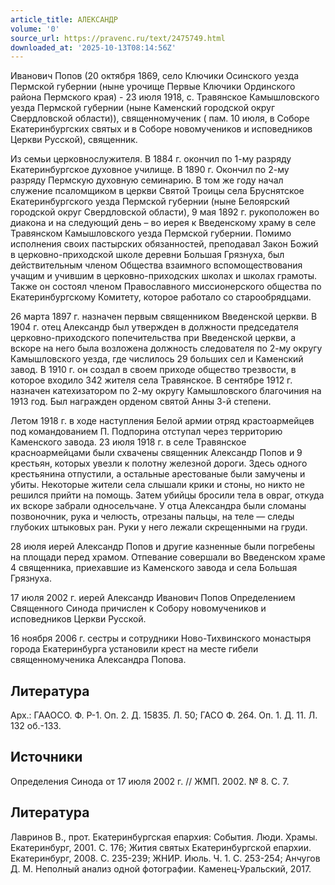 ```yaml
---
article_title: АЛЕКСАНДР
volume: '0'
source_url: https://pravenc.ru/text/2475749.html
downloaded_at: '2025-10-13T08:14:56Z'
---
```


Иванович Попов (20 октября 1869, село Ключики Осинского уезда Пермской губернии (ныне урочище Первые Ключики Ординского района Пермского края) - 23 июля 1918, с. Травянское Камышловского уезда Пермской губернии (ныне Каменский городской округ Свердловской области)), священномученик ( пам. 10 июля, в Соборе Екатеринбургских святых и в Соборе новомучеников и исповедников Церкви Русской), священник.

Из семьи церковнослужителя.
В 1884 г. окончил по 1-му разряду Екатеринбургское духовное училище. В 1890 г. Окончил по 2-му разряду Пермскую духовную семинарию. В том же году начал служение псаломщиком в церкви Святой Троицы села Бруснятское Екатеринбургского уезда Пермской губернии (ныне Белоярский городской округ Свердловской области), 9 мая 1892 г. рукоположен во диакона и на следующий день – во иерея к Введенскому храму в селе Травянском Камышловского уезда Пермской губернии.
Помимо исполнения своих пастырских обязанностей, преподавал Закон Божий в церковно-приходской школе деревни Большая Грязнуха, был действительным членом Общества взаимного вспомоществования учащим и учившим в церковно-приходских школах и школах грамоты. Также он состоял членом Православного миссионерского общества по Екатеринбургскому Комитету, которое работало со старообрядцами.

26 марта 1897 г. назначен первым священником Введенской церкви.
В 1904 г. отец Александр был утвержден в должности председателя церковно-приходского попечительства при Введенской церкви, а вскоре на него была возложена должность следователя по 2-му округу Камышловского уезда, где числилось 29 больших сел и Каменский завод. В 1910 г. он создал в своем приходе общество трезвости, в которое входило 342 жителя села Травянское. В сентябре 1912 г. назначен катехизатором по 2-му округу Камышловского благочиния на 1913 год.
Был награжден орденом святой Анны 3-й степени.

Летом 1918 г. в ходе наступления Белой армии отряд крастоармейцев под командованием П. Подпорина отступал через территорию Каменского завода. 23 июля 1918 г. в селе Травянское красноармейцами были схвачены священник Александр Попов и 9 крестьян, которых увезли к полотну железной дороги. Здесь одного крестьянина отпустили, а остальные арестованые были замучены и убиты. Некоторые жители села слышали крики и стоны, но никто не решился прийти на помощь. Затем убийцы бросили тела в овраг, откуда их вскоре забрали односельчане. У отца Александра были сломаны позвоночник, рука и челюсть, отрезаны пальцы, на теле — следы глубоких штыковых ран. Руки у него лежали скрещенными на груди.

28 июля иерей Александр Попов и другие казненные были погребены на площади перед храмом. Отпевание совершали во Введенском храме 4 священника, приехавшие из Каменского завода и села Большая Грязнуха.

17 июля 2002 г. иерей Александр Иванович Попов Определением Священного Синода причислен к Собору новомучеников и исповедников Церкви Русской.

16 ноября 2006 г. сестры и сотрудники Ново-Тихвинского монастыря города Екатеринбурга установили крест на месте гибели священномученика Александра Попова.

## Литература

Арх.: ГААОСО. Ф. Р-1. Оп. 2. Д. 15835. Л. 50; ГАСО Ф. 264. Оп. 1. Д. 11. Л. 132 об.-133.

## Источники

Определения Синода от 17 июля 2002 г. // ЖМП. 2002. № 8. С. 7.

## Литература

Лавринов В., прот. Екатеринбургская епархия: События. Люди. Храмы. Екатеринбург, 2001. С. 176; Жития святых Екатеринбургской епархии. Екатеринбург, 2008. С. 235-239; ЖНИР. Июль. Ч. 1. С. 253-254; Анчугов Д. М. Неполный анализ одной фотографии. Каменец-Уральский, 2017.
